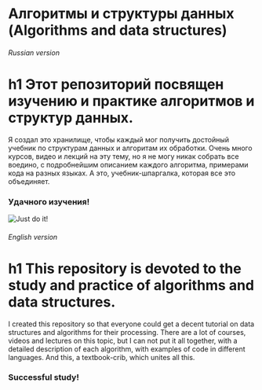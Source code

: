 # Алгоритмы и структуры данных (Algorithms and data structures)

###### Russian version
h1 Этот репозиторий посвящен изучению и практике алгоритмов и структур данных.
========================

Я создал это хранилище, чтобы каждый мог получить достойный учебник по структурам данных и алгоритам их обработки. Очень много курсов, видео и лекций на эту тему, но я не могу никак собрать все воедино, с подробнейшим описанием каждого алгоритма, примерами кода на разных языках. А это, учебник-шпаргалка, которая все это объединяет.

### Удачного изучения!

![Just do it!](https://preview.ibb.co/kgtTjx/justdoit_dzhastduit_motivaciya.jpg)

###### English version
h1 This repository is devoted to the study and practice of algorithms and data structures.
========================

I created this repository so that everyone could get a decent tutorial on data structures and algorithms for their processing. There are a lot of courses, videos and lectures on this topic, but I can not put it all together, with a detailed description of each algorithm, with examples of code in different languages. And this, a textbook-crib, which unites all this.

### Successful study!
